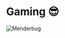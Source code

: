 # Gaming 😎
![Menderbug](https://user-images.githubusercontent.com/44039141/205445768-f43be837-0508-458f-a442-00a57a1be617.PNG)
